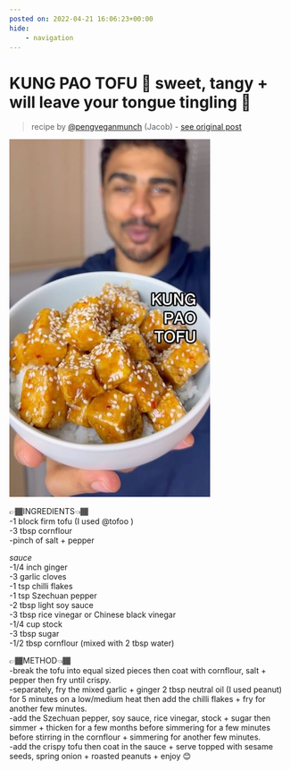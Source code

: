 ```yaml
---
posted on: 2022-04-21 16:06:23+00:00
hide:
    - navigation
---
```


# KUNG PAO TOFU 🥡 sweet, tangy + will leave your tongue tingling 👅  

> recipe by [@pengveganmunch](https://www.instagram.com/pengveganmunch/) 
(Jacob) - [see original post](https://instagram.com/p/Ccnn4dgqIKz)

![](../img/pengveganmunch_21-04-2022_1604.png)

  
👉🏾INGREDIENTS👈🏾  
-1 block firm tofu (I used @tofoo )  
-3 tbsp cornflour  
-pinch of salt + pepper  
  
*sauce*  
-1/4 inch ginger   
-3 garlic cloves  
-1 tsp chilli flakes   
-1 tsp Szechuan pepper  
-2 tbsp light soy sauce  
-3 tbsp rice vinegar or Chinese black vinegar   
-1/4 cup stock  
-3 tbsp sugar  
-1/2 tbsp cornflour (mixed with 2 tbsp water)  
  
👉🏾METHOD👈🏾  
-break the tofu into equal sized pieces then coat with cornflour, salt + pepper then fry until crispy.  
-separately, fry the mixed garlic + ginger 2 tbsp neutral oil (I used peanut) for 5 minutes  on a low/medium heat then add the chilli flakes + fry for another few minutes.  
-add the Szechuan pepper, soy sauce, rice vinegar, stock + sugar then simmer + thicken for a few months before simmering for a few minutes before stirring in the cornflour + simmering for another few minutes.  
-add the crispy tofu then coat in the sauce + serve topped with sesame seeds, spring onion + roasted peanuts + enjoy 😊   
